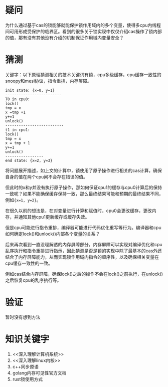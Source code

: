 # 疑问

为什么通过基于cas的锁能够就能保护锁作用域内的多个变量，使得多cpu内线程间可用形成受保护的临界区。看到的很多关于锁实现中仅仅介绍cas操作了锁内部的值，那有没有其他没有介绍的机制保证作用域内变量安全？

# 猜测

关键字：以下原理猜测相关的技术关键词有锁，cpu多级缓存，cpu缓存一致性的snoopy和mesi协议，指令重排，内存屏障。



```
init state: {x=0, y=1}
-------------------------
T0 in cpu0:
lock()
tmp = x
x =tmp +1
y+=1
unlock()
--------------------------
t1 in cpu1:
lock()
tmp = x
x = tmp + 1
y+=1
unlock()
-----------------
end state: {x=2, y=3}

```

将问题展开描述，如上文的计算中，锁使用了原子操作进行相关的cas计算，确保自身的值在两个cpu间不会存在错误的值。

但此时的x和y并没有执行原子操作，那如何保证cpu1的缓存与cpu0计算后的保持一致呢？如果不能确保缓存保持一致，那么最终结果可能和预期的最终结果不同，例如`{x=1, y=2}`。

在很久以前的想法是，在对变量进行计算和赋值时，cpu0会更改缓存，更改内存，并通知其他cpu1更新缓存或缓存失效。

但是cpu可能进行指令重排，编译器可能进行代码优化重写等行为。编译器和cpu如何确定lock()和unlock()内部各个变量的关系？

后来再次看到一直没理解透的内存屏障部分，内存屏障可以实现对编译优化和cpu乱序执行和指令重排进行指示，因此猜测是否是锁的实现中除了最基本的cas外还结合了内存屏障能力，从而实现锁作用域内指令的顺序性，以及确保相关变量在cpu缓存一致性的一致。

例如cas结合内存屏障，确保lock()之后的操作不会在lock()之前执行，在unlock()之后恢复cpu的乱序执行等。

# 验证

暂时没有想到方法



# 知识关键字

1. <<深入理解计算机系统>>
2. <<深入理解linux内核>>
3. c++同步原语
4. golang内存可见性官方文档
5. rust锁使用方式